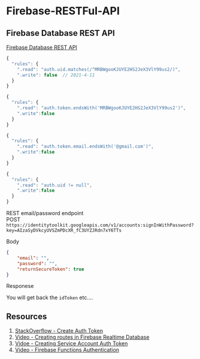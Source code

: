 # Firebase-RESTFul-API

## Firebase Database REST API 

[Firebase Database REST API](https://firebase.google.com/docs/reference/rest/database)


```javascript
{
  "rules": {
    ".read": "auth.uid.matches(/^MRBWgooKJUYE2HS2JeX3VlY99us2/)",
    ".write": false  // 2021-4-11
  }
}
```

```javascript 
{
  "rules": {
    ".read": "auth.token.endsWith('MRBWgooKJUYE2HS2JeX3VlY99us2')",
    ".write":false 
  }
}
```

```javascript 
{
  "rules": {
    ".read": "auth.token.email.endsWith('@gmail.com')",
    ".write":false 
  }
}
```

```javascript 
{
  "rules": {
    ".read": "auth.uid != null",
    ".write":false 
  }
}
```

REST email/password endpoint    
POST `https://identitytoolkit.googleapis.com/v1/accounts:signInWithPassword?key=AIzaSyDVkcyUVSZmPDcXR_fC3UYZJRdn7xY6TTs`   

Body 

```json 
{
    "email": "", 
    "password": "",
    "returnSecureToken": true
}
```

Responese 

You will get back the `idToken` etc....


## Resources 

1. [StackOverflow - Create Auth Token](https://stackoverflow.com/questions/38661839/using-postman-to-access-firebase-rest-api)
2. [Video - Creating routes in Firebase Realtime Database](https://www.youtube.com/watch?v=rB1qGYYaoPc)
3. [Vidoe - Creating Service Account Auth Token](https://www.youtube.com/watch?v=ScsID2yPB8k)
4. [Video - Firebase Functions Authentication ](https://www.youtube.com/watch?v=hkxyt8FImcM)
